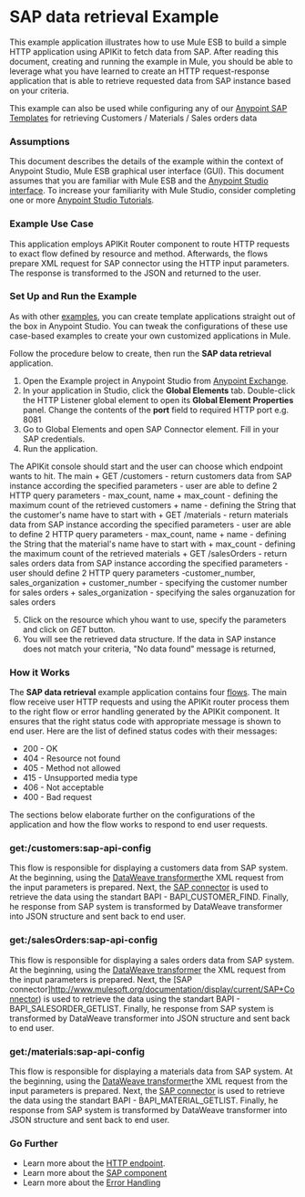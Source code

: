 # SAP data retrieval Example

This example application illustrates how to use Mule ESB to build a simple HTTP application using APIKit to fetch data from SAP. After reading this document, creating and running the example in Mule, you should be able to leverage what you have learned to create an HTTP request-response application that is able to retrieve requested data from SAP instance based on your criteria.

This example can also be used while configuring any of our [Anypoint SAP Templates](https://www.mulesoft.com/library#!/?filters=SAP) for retrieving Customers / Materials / Sales orders data

### Assumptions

This document describes the details of the example within the context of Anypoint Studio, Mule ESB graphical user interface (GUI). This document assumes that you are familiar with Mule ESB and the [Anypoint Studio interface](http://www.mulesoft.org/documentation/display/current/Anypoint+Studio+Essentials). To increase your familiarity with Mule Studio, consider completing one or more [Anypoint Studio Tutorials](http://www.mulesoft.org/documentation/display/current/Basic+Studio+Tutorial).

### Example Use Case

This application employs APIKit Router component to route HTTP requests to exact flow defined by resource and method. Afterwards, the flows prepare XML request for SAP connector using the HTTP input parameters. The response is transformed to the JSON and returned to the user.

### Set Up and Run the Example

As with other [examples](https://www.mulesoft.com/exchange#!/?types=example), you can create template applications straight out of the box in Anypoint Studio. You can tweak the configurations of these use case-based examples to create your own customized applications in Mule.

Follow the procedure below to create, then run the **SAP data retrieval** application.

1. Open the Example project in Anypoint Studio from [Anypoint Exchange](http://www.mulesoft.org/documentation/display/current/Anypoint+Exchange).
2. In your application in Studio, click the **Global Elements** tab. Double-click the HTTP Listener global element to open its **Global Element Properties** panel. Change the contents of the **port** field to required HTTP port e.g. 8081
3. Go to Global Elements and open SAP Connector element. Fill in your SAP credentials.
4. Run the application.

The APIKit console should start and the user can choose which endpoint wants to hit. The main
	+	GET /customers 	- return customers data from SAP instance according the specified parameters
						- user are able to define 2 HTTP query parameters - max_count, name
		+ max_count - defining the maximum count of the retrieved customers
		+ name - defining the String that the customer's name have to start with
	+	GET /materials	- return materials data from SAP instance according the specified parameters
						- user are able to define 2 HTTP query parameters - max_count, name
		+ name - defining the String that the material's name have to start with
		+ max_count - defining the maximum count of the retrieved materials
	+	GET /salesOrders	- return sales orders data from SAP instance according the specified parameters
							- user should define 2 HTTP query parameters -customer\_number, sales_organization
		+ customer_number 		- specifying the customer number for sales orders
      	+ sales_organization	- specifying the sales organuzation for sales orders 

5. Click on the resource which yhou want to use, specify the parameters and click on *GET* button.
6. You will see the retrieved data structure. If the data in SAP instance does not match your criteria, "No data found" message is returned,

### How it Works

The **SAP data retrieval** example application contains four [flows](http://www.mulesoft.org/documentation/display/current/Mule+Application+Architecture). The main flow receive user HTTP requests and using the APIKit router
process them to the right flow or error handling generated by the APIKit component. It ensures that the right status code with appropriate message is shown to end user. Here are the list of defined status codes with their messages:
+ 200 - OK
+ 404 - Resource not found
+ 405 - Method not allowed
+ 415 - Unsupported media type
+ 406 - Not acceptable
+ 400 - Bad request


The sections below elaborate further on the configurations of the application and how the flow works to respond to end user requests.

### get:/customers:sap-api-config

This flow is responsible for displaying a customers data from SAP system. 
At the beginning, using the [DataWeave transformer](http://www.mulesoft.org/documentation/display/current/dataweave)the XML request from the input parameters is prepared. 
Next, the [SAP connector](https://docs.mulesoft.com/mule-user-guide/v/3.7/sap-connector) is used to retrieve the data using the standart BAPI - BAPI_CUSTOMER_FIND. 
Finally, he response from SAP system is transformed by DataWeave transformer into JSON structure and sent back to end user. 

### get:/salesOrders:sap-api-config

This flow is responsible for displaying a sales orders data from SAP system. 
At the beginning, using the [DataWeave transformer](http://www.mulesoft.org/documentation/display/current/dataweave) the XML request from the input parameters is prepared. 
Next, the [SAP connector]http://www.mulesoft.org/documentation/display/current/SAP+Connector) is used to retrieve the data using the standart BAPI - BAPI_SALESORDER_GETLIST.
Finally, he response from SAP system is transformed by DataWeave transformer into JSON structure and sent back to end user. 

### get:/materials:sap-api-config

This flow is responsible for displaying a materials data from SAP system. 
At the beginning, using the [DataWeave transformer](http://www.mulesoft.org/documentation/display/current/dataweave)the XML request from the input parameters is prepared. 
Next, the [SAP connector](http://www.mulesoft.org/documentation/display/current/SAP+Connector) is used to retrieve the data using the standart BAPI - BAPI_MATERIAL_GETLIST.
Finally, he response from SAP system is transformed by DataWeave transformer into JSON structure and sent back to end user. 

### Go Further

- Learn more about the [HTTP endpoint](http://www.mulesoft.org/documentation/display/current/HTTP+Connector).
- Learn more about the [SAP component](http://www.mulesoft.org/documentation/display/current/SAP+Connector)
- Learn more about the [Error Handling](http://www.mulesoft.org/documentation/display/current/Error+Handling)